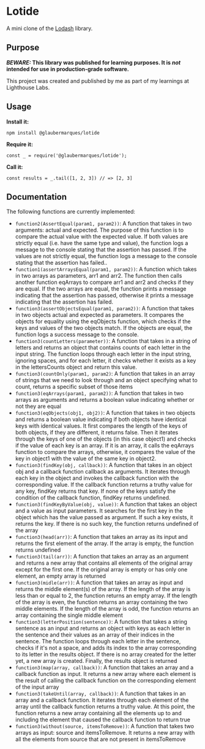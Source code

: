 # Lotide

A mini clone of the [Lodash](https://lodash.com) library.

## Purpose

**_BEWARE:_ This library was published for learning purposes. It is _not_ intended for use in production-grade software.**

This project was created and published by me as part of my learnings at Lighthouse Labs. 

## Usage

**Install it:**

`npm install @glaubermarques/lotide`

**Require it:**

`const _ = require('@glaubermarques/lotide');`

**Call it:**

`const results = _.tail([1, 2, 3]) // => [2, 3]`

## Documentation

The following functions are currently implemented:

* `function2(AssertEqual(param1, param2))`: A function that takes in two arguments: actual and expected. The purpose of this function is to compare the actual value with the expected value. If both values are strictly equal (i.e. have the same type and value), the function logs a message to the console stating that the assertion has passed. If the values are not strictly equal, the function logs a message to the console stating that the assertion has failed..
* `function1(assertArraysEqual(param1, param2))`: A function which takes in two arrays as parameters, arr1 and arr2. The function then calls another function eqArrays to compare arr1 and arr2 and checks if they are equal. If the two arrays are equal, the function prints a message indicating that the assertion has passed, otherwise it prints a message indicating that the assertion has failed.
* `function3(assertObjectsEqual(param1, param2))`: A function that takes in two objects actual and expected as parameters. It compares the objects for equality using the eqObjects function, which checks if the keys and values of the two objects match. If the objects are equal, the function logs a success message to the console.
* `function3(countLetters(parameter))`: A function that takes in a string of letters and returns an object that contains counts of each letter in the input string. The function loops through each letter in the input string, ignoring spaces, and for each letter, it checks whether it exists as a key in the lettersCounts object and return this value.
* `function3(countOnly(param1, param2)`: A function that takes in an array of strings that we need to look through and an object specifying what to count, returns a specific subset of those items
* `function3(eqArrays(param1, param2))`: A function that takes in two arrays as arguments and returns a boolean value indicating whether or not they are equal
* `function3(eqObjects(obj1, obj2))`: A function that takes in two objects and returns a boolean value indicating if both objects have identical keys with identical values. It first compares the length of the keys of both objects, if they are different, it returns false. Then it iterates through the keys of one of the objects (in this case object1) and checks if the value of each key is an array. If it is an array, it calls the eqArrays function to compare the arrays, otherwise, it compares the value of the key in object1 with the value of the same key in object2. 
* `function3(findKey(obj, callback))`: A function that takes in an object obj and a callback function callback as arguments. It iterates through each key in the object and invokes the callback function with the corresponding value. If the callback function returns a truthy value for any key, findKey returns that key. If none of the keys satisfy the condition of the callback function, findKey returns undefined.
* `function3(findKeyByValue(obj, value))`: A function that takes an object and a value as input parameters. It searches for the first key in the object which has the value passed as argument. If such a key exists, it returns the key. If there is no such key, the function returns undefined of the array
* `function3(head(arr))`: A function that takes an array as its input and returns the first element of the array. If the array is empty, the function returns undefined
* `function3(tail(arr))`: A function that takes an array as an argument and returns a new array that contains all elements of the original array except for the first one. If the original array is empty or has only one element, an empty array is returned
* `function3(midle(arr))`: A function that takes an array as input and returns the middle element(s) of the array. If the length of the array is less than or equal to 2, the function returns an empty array. If the length of the array is even, the function returns an array containing the two middle elements. If the length of the array is odd, the function returns an array containing the single middle element
* `function3(letterPosition(sentence))`: A function that takes a string sentence as an input and returns an object with keys as each letter in the sentence and their values as an array of their indices in the sentence. The function loops through each letter in the sentence, checks if it's not a space, and adds its index to the array corresponding to its letter in the results object. If there is no array created for the letter yet, a new array is created. Finally, the results object is returned
* `function3(map(array, callback))`: A function that takes an array and a callback function as input. It returns a new array where each element is the result of calling the callback function on the corresponding element of the input array
* `function3(takeUntil(array, callback))`: A function that takes in an array and a callback function. It iterates through each element of the array until the callback function returns a truthy value. At this point, the function returns a new array containing all the elements up to and including the element that caused the callback function to return true
* `function3(without(source, itemsToRemove))`: A function that takes two arrays as input: source and itemsToRemove. It returns a new array with all the elements from source that are not present in itemsToRemove